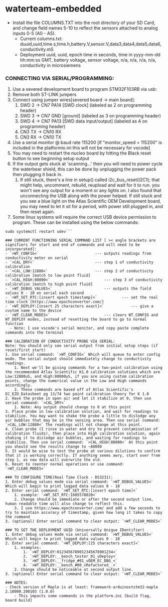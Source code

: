 # waterteam-embedded

- Install the file COLUMNS.TXT into the root directory of your SD Card, and change field names 5-10 to reflect the sensors attached to analog inputs 0-5 (A0 - A5).
  - Current columns.txt: duuid,uuid,time.s,time.h,battery.V,sensor.V,data3,data4,data5,data6,conductivity.mS
  - Deployment uuid, uuid, epoch time in seconds, time in yyyy-mm-dd hh:mm:ss GMT, battery voltage, sensor voltage, n/a, n/a, n/a, n/a, conductivity in microsiemens


### CONNECTING VIA SERIAL/PROGRAMMING:
1. Use a severed development board to program STM32F103RB via usb:
2. Remove both ST-LINK jumpers
3. Connect using jumper wires[severed board -> main board]:
	1. SWD 2 -> CN7 PA14 [SWD clock] (labeled as 2 on programming header)
	2. SWD 3 -> CN7 GND [ground] (labeled as 3 on programming header)
	3. SWD 4 -> CN7 PA13 [SWD data input/output] (labeled as 4 on programming header)
	4. CN3 TX -> CN10 RX
	5. CN3 RX -> CN10 TX
4. Use a serial monitor @ baud rate 115200 [if "monitor_speed = 115200" is included in the platformio.ini this will not be necessary for vscode]
5. You may need to restart the nucleo board by hitting the Black reset button to see beginning setup output
6. If the output gets stuck at 'scanning...' then you will need to power cycle the waterbear shield, this can be done by unplugging the power pack then plugging it back in.
	1. If still stuck, there's a line in setup() called i2c_bus_reset(I2C1); that might help, uncomment, rebuild, reupload and wait for it to run. you won't see any output for a moment or any lights on. I also found that unconnecting the USB along with the power helped. If still stuck and you see a blue light on the Atlas Scientific OEM Development board, you may need to let it sit for a period, with power still plugged in, and then reset again.
7. Some linux systems will require the correct USB device permission to program.  These can be installed using the below commands:
```sudo apt -y install stlink-tools
sudo systemctl restart udev```

### CURRENT FUNCTIONING SERIAL COMMAND LIST [ >< angle brackets are signifiers for start and end of commands and will need to be incorporated]:
- `>WT_CONFIG<`							--- outputs readings from conductivity meter on serial
- `>CAL_DRY<`							--- step 1 of conductivity calibration
- `>CAL_LOW:12880<`						--- step 2 of conductivity calibration [match to low point fluid]
- `>CAL_HIGH:80000<`						--- step 3 of conductivity calibration [match to high point fluid]
- `>WT_DEBUG_VALUES<`						--- outputs the field values 0 - 10 on serial each second
- `>WT_SET_RTC:[insert epoch timestamp]<`			--- set the real time clock [https://www.epochconverter.com/]
- `>WT_DEPLOY:[insert 25 characters exact]<`			--- give a custom name to the device
- `>WT_CLEAR_MODES<`						--- clears WT_CONFIG and WT_DEPLOY modes, instead of resetting the board to go to normal function
  - Note: I use vscode's serial monitor, and copy paste complete commands into the terminal

### CALIBRATION OF CONDUCTIVITY PROBE VIA SERIAL:
Note: You should only see serial output from initial setup steps (if reset/first start)
1. Use serial command: `>WT_CONFIG<` Which will queue to enter config mode. The serial output should immediately change to conductivity readings.
	1. Next we'll be giving commands for a two-point calibration using the recommended Atlas Scientific K1.0 calibration solutions which are Low:12880uS, and High:80000uS, if you are using custom calibration points, change the numerical value in the Low and High commands accordingly.
	2. These commands are based off of Atlas Scientific's EC_EZO_Datasheet pg 13/74 two point calibration theory for K 1.0
2. Have the probe in open air and let it stabilize at 0, then use serial command: `>CAL_DRY<`
	1. Note: Any output should change to 0 at this point
3. Place probe in low calibration solution, and wait for readings to stabilize. You may want to shake the probe a little to dislodge any air bubbles that may be in the sensing area. Then use serial command: `>CAL_LOW:12880<` The readings will not change at this point.
4. Clean probe (I rinse in water and dry to prevent contamination of calibration fluids), then place into High calibration solution, again shaking it to dislodge air bubbles, and waiting for readings to stabilize. Then use serial command: `>CAL_HIGH:80000<` At this point you should see the results change to ~80000
5. It would be wise to test the probe at various dilutions to confirm that it is working correctly. If anything seems awry, start over from step 1, as new data will overwrite the old.
6. Reset to reenter normal operations or use command: `>WT_CLEAR_MODES<`

### TO CONFIGURE TIME(Real Time Clock - DS3231):
1. Enter debug values mode via serial command: `>WT_DEBUG_VALUES<` Which will begin to print logged data values 0 - 10
2. Enter serial command: `>WT_SET_RTC:[insert epoch time]<`
	1. example: `>WT_SET_RTC:1605578020<`
	2. Change should be immediate or after the second output line, human readable time will also change to reflect this.
	3. I use https://www.epochconverter.com/ and add a few seconds to try to maintain accuracy of timestamp, given how long it takes to copy the command
3. (optional) Enter serial command to clear output: `>WT_CLEAR_MODES<`

### TO SET THE DEPLOYMENT UUID (Universally Unique IDentifier)
1. Enter debug values mode via serial command: `>WT_DEBUG_VALUES<` Which will begin to print logged data values 0 - 10
2. Enter serial command: `>WT_DEPLOY:[25 characters exact]<`
	1. examples:
		1. `>WT_DEPLOY:0123456789012345678901234<`
		2. `>WT_DEPLOY:__bench_tester_01_vDeploy<`
		3. `>WT_DEPLOY:__fridge_#01_vOEM_EC_DBG_<`
		4. `>WT_DEPLOY:__bench_#00_vRefactored__<`
	2. Change should be noticeable at second output line.
3. (optional) Enter serial command to clear output: `>WT_CLEAR_MODES<`

### NOTES:
- Check version of Maple is at least: framework-arduinoststm32-maple 2.10000.200103 (1.0.0)
	- This impacts some commands in the platform.ini [build flag, board build]
